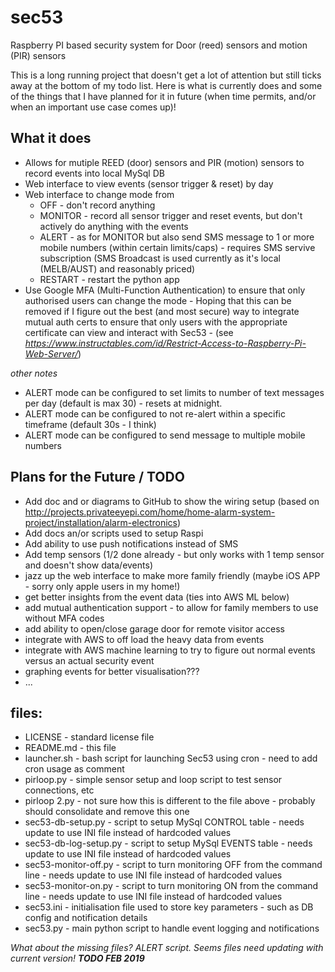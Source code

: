 # sec53
Raspberry PI based security system for Door (reed) sensors and motion (PIR) sensors

This is a long running project that doesn't get a lot of attention but still ticks away at the bottom of my todo list. Here is what is currently does and some of the things that I have planned for it in future (when time permits, and/or when an important use case comes up)!

## What it does
* Allows for mutiple REED (door) sensors and PIR (motion) sensors to record events into local MySql DB
* Web interface to view events (sensor trigger & reset) by day
* Web interface to change mode from 
  * OFF - don't record anything
  * MONITOR - record all sensor trigger and reset events, but don't actively do anything with the events
  * ALERT - as for MONITOR but also send SMS message to 1 or more mobile numbers (within certain limits/caps) - requires SMS servive subscription (SMS Broadcast is used currently as it's local (MELB/AUST) and reasonably priced)
  * RESTART - restart the python app
* Use Google MFA (Multi-Function Authentication) to ensure that only authorised users can change the mode - Hoping that this can be removed if I figure out the best (and most secure) way to integrate mutual auth certs to ensure that only users with the appropriate certificate can view and interact with Sec53 - (see _https://www.instructables.com/id/Restrict-Access-to-Raspberry-Pi-Web-Server/_)

_other notes_
* ALERT mode can be configured to set limits to number of text messages per day (default is max 30) - resets at midnight.
* ALERT mode can be configured to not re-alert within a specific timeframe (default 30s - I think)
* ALERT mode can be configured to send message to multiple mobile numbers

## Plans for the Future / TODO
* Add doc and or diagrams to GitHub to show the wiring setup (based on http://projects.privateeyepi.com/home/home-alarm-system-project/installation/alarm-electronics)
* Add docs an/or scripts used to setup Raspi
* Add ability to use push notifications instead of SMS
* Add temp sensors (1/2 done already - but only works with 1 temp sensor and doesn't show data/events)
* jazz up the web interface to make more family friendly (maybe iOS APP - sorry only apple users in my home!)
* get better insights from the event data (ties into AWS ML below)
* add mutual authentication support - to allow for family members to use without MFA codes
* add ability to open/close garage door for remote visitor access
* integrate with AWS to off load the heavy data from events
* integrate with AWS machine learning to try to figure out normal events versus an actual security event
* graphing events for better visualisation???
* ...

## files:
* LICENSE	- standard license file
* README.md	- this file
* launcher.sh	 - bash script for launching Sec53 using cron - need to add cron usage as comment
* pirloop.py	- simple sensor setup and loop script to test sensor connections, etc
* pirloop 2.py	- not sure how this is different to the file above - probably should consolidate and remove this one
* sec53-db-setup.py	- script to setup MySql CONTROL table - needs update to use INI file instead of hardcoded values
* sec53-db-log-setup.py - script to setup MySql EVENTS table - needs update to use INI file instead of hardcoded values
* sec53-monitor-off.py	- script to turn monitoring OFF from the command line  - needs update to use INI file instead of hardcoded values
* sec53-monitor-on.py	- script to turn monitoring ON from the command line  - needs update to use INI file instead of hardcoded values
* sec53.ini	- initialisation file used to store key parameters - such as DB config and notification details
* sec53.py	 - main python script to handle event logging and notifications

_What about the missing files? ALERT script. Seems files need updating with current version! **TODO FEB 2019**_

